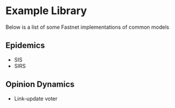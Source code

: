 # Example Library
Below is a list of some Fastnet implementations of common models

## Epidemics
- SIS
- SIRS 

## Opinion Dynamics
- Link-update voter




